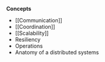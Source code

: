 
**Concepts**

- [[Communication]]
- [[Coordination]]
- [[Scalability]]
- Resiliency
- Operations
- Anatomy of a distributed systems
